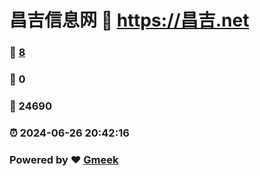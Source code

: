 # 昌吉信息网 :link: https://昌吉.net 
### :page_facing_up: [8](https://昌吉.net/tag.html) 
### :speech_balloon: 0 
### :hibiscus: 24690 
### :alarm_clock: 2024-06-26 20:42:16 
### Powered by :heart: [Gmeek](https://github.com/Meekdai/Gmeek)
